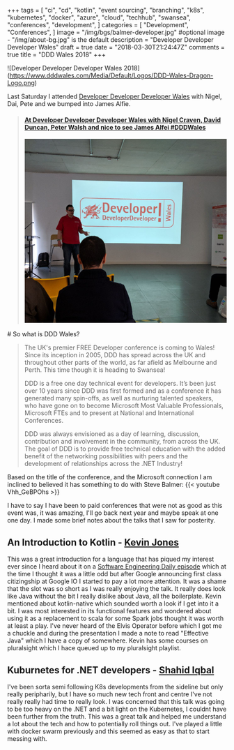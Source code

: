 +++
tags = [
    "ci",
    "cd",
    "kotlin",
    "event sourcing",
    "branching",
    "k8s",
    "kubernetes",
    "docker",
    "azure",
    "cloud",
    "techhub",
    "swansea",
    "conferences",
    "development",
]
categories = [
    "Development",
    "Conferences",
]
image = "/img/bgs/balmer-developer.jpg" #optional image - "/img/about-bg.jpg" is the default
description = "Developer Developer Developer Wales"
draft = true
date = "2018-03-30T21:24:47Z"
comments = true
title = "DDD Wales 2018"
+++

![Developer Developer Developer Wales 2018]
(https://www.dddwales.com/Media/Default/Logos/DDD-Wales-Dragon-Logo.png)

Last Saturday I attended [Developer Developer Developer Wales](https://www.dddwales.com/) with Nigel, Dai, Pete and we bumped into James Alfie. 
<blockquote class="embedly-card"><h4><a href="https://www.linkedin.com/feed/update/urn:li:activity:6383242695481135104">At Developer Developer Developer Wales with Nigel Craven, David Duncan, Peter Walsh  and nice to see James Alfei #DDDWales</a></h4><img src="/img/post-img/dddwales.jpg"></blockquote>
<script async src="//cdn.embedly.com/widgets/platform.js" charset="UTF-8"></script>
# So what is DDD Wales?

>The UK's premier FREE Developer conference is coming to Wales! Since its inception in 2005, DDD has spread across the UK and throughout other parts of the world, as far afield as Melbourne and Perth. This time though it is heading to Swansea!
>
>DDD is a free one day technical event for developers. It’s been just over 10 years since DDD was first formed and as a conference it has generated many spin-offs, as well as nurturing talented speakers, who have gone on to become Microsoft Most Valuable Professionals, Microsoft FTEs and to present at National and International Conferences.
>
>DDD was always envisioned as a day of learning, discussion, contribution and involvement in the community, from across the UK. The goal of DDD is to provide free technical education with the added benefit of the networking possibilities with peers and the development of relationships across the .NET Industry!

Based on the title of the conference, and the Microsoft connection I am inclined to believed it has something to do with Steve Balmer: {{< youtube Vhh_GeBPOhs >}}

I have to say I have been to paid conferences that were not as good as this event was, it was amazing, I'll go back next year and maybe speak at one one day. I made some brief notes about the talks that I saw for posterity.

## An Introduction to Kotlin - [Kevin Jones](https://twitter.com/kevinrjones)

This was a great introduction for a language that has piqued my interest ever since I heard about it on a [Software Engineering Daily episode](https://softwareengineeringdaily.com/2017/01/26/kotlin-with-hadi-hariri/) which at the time I thought it was a little odd but after Google announcing first class citizingship at Google IO I started to pay a lot more attention. It was a shame that the slot was so short as I was really enjoying the talk. It really does look like Java without the bit I really dislike about Java, all the boilerplate. Kevin mentioned about kotlin-native which sounded worth a look if I get into it a bit. I was most interested in its functional features and wondered about using it as a replacement to scala for some Spark jobs thought it was worth at least a play. I've never heard of the Elvis Operator before which I got me a chuckle and during the presentation I made a note to read "Effective Java" which I have a copy of somewhere. Kevin has some courses on pluralsight which I hace queued up to my pluralsight playlist.

## Kuburnetes for .NET developers - [Shahid Iqbal](https://twitter.com/shahiddev)

I've been sorta semi following K8s developments from the sideline but only really peripharily, but I have so much new tech front and centre I've not really really had time to really look. I was concerned that this talk was going to be too heavy on the .NET and a bit light on the Kubernetes, I couldnt have been further from the truth. This was a great talk and helped me understand a lot about the tech and how to potentially roll things out. I've played a little with docker swarm previously and this seemed as easy as that to start messing with.